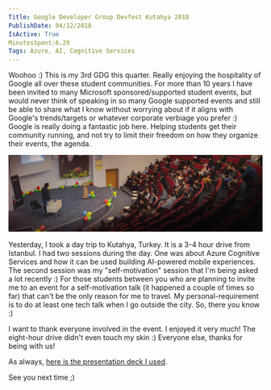 ```yaml
---
Title: Google Developer Group Devfest Kutahya 2018
PublishDate: 04/12/2018
IsActive: True
MinutesSpent:6.29 
Tags: Azure, AI, Cognitive Services
---
```


Woohoo :) This is my 3rd GDG this quarter. Really enjoying the hospitality of Google all over these student communities. For more than 10 years I have been invited to many Microsoft sponsored/supported student events, but would never think of speaking in so many Google supported events and still be able to share what I know without worrying about if it aligns with Google's trends/targets or whatever corporate verbiage you prefer :) Google is really doing a fantastic job here. Helping students get their community running, and not try to limit their freedom on how they organize their events, the agenda. 

![Google DevFest Izmir](media/Cognitive-Services-Google-DevFest-Kutahya/gdg-kutahya-cognitive-services.jpg)

Yesterday, I took a day trip to Kutahya, Turkey. It is a 3-4 hour drive from Istanbul. I had two sessions during the day. One was about Azure Cognitive Services and how it can be used building AI-powered mobile experiences. The second session was my "self-motivation" session that I'm being asked a lot recently :) For those students between you who are planning to invite me to an event for a self-motivation talk (it happened a couple of times so far) that can't be the only reason for me to travel. My personal-requirement is to do at least one tech talk when I go outside the city.  So, there you know :)

I want to thank everyone involved in the event. I enjoyed it very much! The eight-hour drive didn't even touch my skin :) Everyone else, thanks for being with us!

As always, [here is the presentation deck I used](https://speakerdeck.com/daronyondem/easy-peasy-ai-azure-cognitive-services).

See you next time ;)